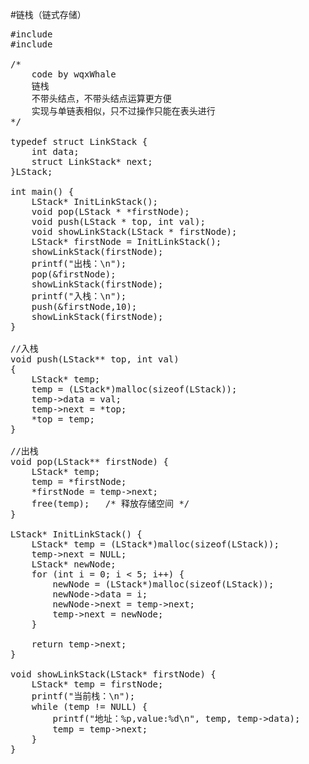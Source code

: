 #链栈（链式存储）

<pre>
#include<stdio.h>
#include<malloc.h>

/*
	code by wqxWhale
	链栈
	不带头结点，不带头结点运算更方便
	实现与单链表相似，只不过操作只能在表头进行
*/

typedef struct LinkStack {
	int data;
	struct LinkStack* next;
}LStack;

int main() {
	LStack* InitLinkStack();
	void pop(LStack * *firstNode);
	void push(LStack * top, int val);
	void showLinkStack(LStack * firstNode);
	LStack* firstNode = InitLinkStack();
	showLinkStack(firstNode);
	printf("出栈：\n");
	pop(&firstNode);
	showLinkStack(firstNode);
	printf("入栈：\n");
	push(&firstNode,10);
	showLinkStack(firstNode);
}

//入栈
void push(LStack** top, int val)
{
	LStack* temp;
	temp = (LStack*)malloc(sizeof(LStack));
	temp->data = val;
	temp->next = *top;
	*top = temp;
}

//出栈
void pop(LStack** firstNode) {
	LStack* temp;
	temp = *firstNode;
	*firstNode = temp->next;
	free(temp);   /* 释放存储空间 */
}

LStack* InitLinkStack() {
	LStack* temp = (LStack*)malloc(sizeof(LStack));
	temp->next = NULL;
	LStack* newNode;
	for (int i = 0; i < 5; i++) {
		newNode = (LStack*)malloc(sizeof(LStack));
		newNode->data = i;
		newNode->next = temp->next;
		temp->next = newNode;
	}

	return temp->next;
}

void showLinkStack(LStack* firstNode) {
	LStack* temp = firstNode;
	printf("当前栈：\n");
	while (temp != NULL) {
		printf("地址：%p,value:%d\n", temp, temp->data);
		temp = temp->next;
	}
}

</pre>